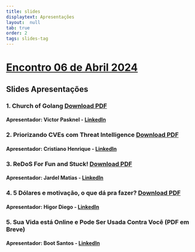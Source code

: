 ```yaml
---
title: slides
displaytext: Apresentações
layout:  null
tab: true
order: 2
tags: slides-tag
---
```


# [Encontro 06 de Abril 2024](https://www.meetup.com/owasp-fortaleza/events/299259416)
## Slides Apresentações
### 1. Church of Golang [Download PDF](https://github.com/pasknel/Talks/tree/main/OWASP-Fortaleza-Meetup-2024) 
#### Apresentador: Victor Pasknel - [LinkedIn](https://www.linkedin.com/in/pasknel/)

### 2. Priorizando CVEs com Threat Intelligence [Download PDF](assets/pdfs/Priorizando_CVEs_com_Threat_Intelligence.pdf)
#### Apresentador: Cristiano Henrique - [LinkedIn](https://www.linkedin.com/in/cristiano-henrique-santos/)

### 3. ReDoS For Fun and Stuck! [Download PDF](assets/pdfs/ReDoS_BR.pdf)
#### Apresentador: Jardel Matias - [LinkedIn](https://www.linkedin.com/in/jardelmatias/)

### 4. 5 Dólares e motivação, o que dá pra fazer? [Download PDF](assets/pdfs/5Dolares.pdf)
#### Apresentador: Higor Diego - [LinkedIn](https://www.linkedin.com/in/higordiego/)

### 5. Sua Vida está Online e Pode Ser Usada Contra Você (PDF em Breve)
#### Apresentador: Boot Santos - [LinkedIn](https://www.linkedin.com/in/boot-santos-68b7601a6/)
